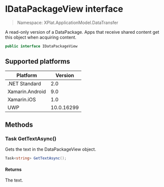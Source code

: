 # IDataPackageView interface

> Namespace: XPlat.ApplicationModel.DataTransfer

A read-only version of a DataPackage. Apps that receive shared content get this object when acquiring content.

```csharp
public interface IDataPackageView
```

## Supported platforms

| Platform | Version |
| --- | --- |
| .NET Standard | 2.0 |
| Xamarin.Android | 9.0 |
| Xamarin.iOS  | 1.0 |
| UWP | 10.0.16299 | 

## Methods

### Task<string> GetTextAsync()

Gets the text in the DataPackageView object.

```csharp
Task<string> GetTextAsync();
```

#### Returns
The text.